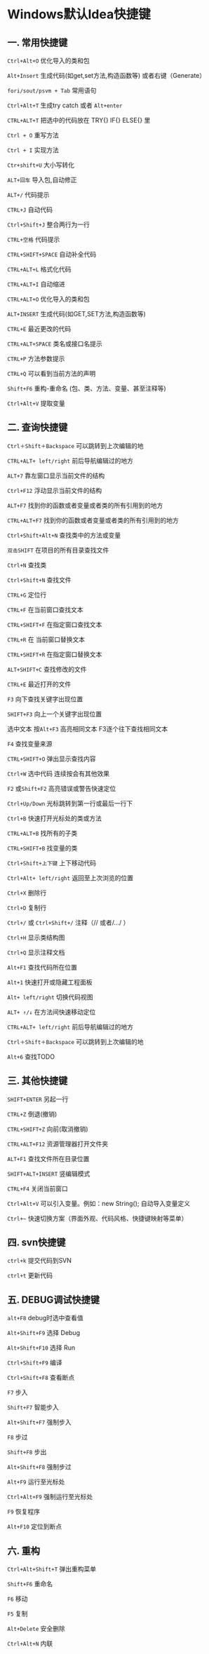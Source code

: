 # Windows默认Idea快捷键

## 一. 常用快捷键
`Ctrl+Alt+O` 优化导入的类和包

`Alt+Insert` 生成代码(如get,set方法,构造函数等) 或者右键（Generate）

`fori/sout/psvm + Tab` 常用语句

`Ctrl+Alt+T` 生成try catch 或者 `Alt+enter`

`CTRL+ALT+T` 把选中的代码放在 TRY{} IF{} ELSE{} 里

`Ctrl + O` 重写方法

`Ctrl + I` 实现方法

`Ctr+shift+U` 大小写转化

`ALT+回车` 导入包,自动修正

`ALT+/` 代码提示

`CTRL+J` 自动代码

`Ctrl+Shift+J` 整合两行为一行

`CTRL+空格` 代码提示

`CTRL+SHIFT+SPACE` 自动补全代码

`CTRL+ALT+L` 格式化代码

`CTRL+ALT+I` 自动缩进

`CTRL+ALT+O` 优化导入的类和包

`ALT+INSERT` 生成代码(如GET,SET方法,构造函数等)

`CTRL+E` 最近更改的代码

`CTRL+ALT+SPACE` 类名或接口名提示

`CTRL+P` 方法参数提示

`CTRL+Q` 可以看到当前方法的声明

`Shift+F6` 重构-重命名 (包、类、方法、变量、甚至注释等)

`Ctrl+Alt+V` 提取变量

## 二. 查询快捷键
`Ctrl＋Shift＋Backspace` 可以跳转到上次编辑的地

`CTRL+ALT+ left/right` 前后导航编辑过的地方

`ALT+7` 靠左窗口显示当前文件的结构

`Ctrl+F12` 浮动显示当前文件的结构

`ALT+F7` 找到你的函数或者变量或者类的所有引用到的地方

`CTRL+ALT+F7` 找到你的函数或者变量或者类的所有引用到的地方

`Ctrl+Shift+Alt+N` 查找类中的方法或变量

`双击SHIFT` 在项目的所有目录查找文件

`Ctrl+N` 查找类

`Ctrl+Shift+N` 查找文件

`CTRL+G` 定位行

`CTRL+F` 在当前窗口查找文本

`CTRL+SHIFT+F` 在指定窗口查找文本

`CTRL+R` 在 当前窗口替换文本

`CTRL+SHIFT+R` 在指定窗口替换文本

`ALT+SHIFT+C` 查找修改的文件

`CTRL+E` 最近打开的文件

`F3` 向下查找关键字出现位置

`SHIFT+F3` 向上一个关键字出现位置

选中文本 按`Alt+F3`  高亮相同文本 F3逐个往下查找相同文本

`F4` 查找变量来源

`CTRL+SHIFT+O` 弹出显示查找内容

`Ctrl+W` 选中代码 连续按会有其他效果

`F2` 或`Shift+F2` 高亮错误或警告快速定位

`Ctrl+Up/Down` 光标跳转到第一行或最后一行下

`Ctrl+B` 快速打开光标处的类或方法

`CTRL+ALT+B` 找所有的子类

`CTRL+SHIFT+B` 找变量的类

`Ctrl+Shift+上下键` 上下移动代码

`Ctrl+Alt+ left/right` 返回至上次浏览的位置

`Ctrl+X` 删除行

`Ctrl+D` 复制行

`Ctrl+/` 或 `Ctrl+Shift+/` 注释（// 或者/…/ ）

`Ctrl+H` 显示类结构图

`Ctrl+Q` 显示注释文档

`Alt+F1` 查找代码所在位置

`Alt+1` 快速打开或隐藏工程面板

`Alt+ left/right` 切换代码视图

`ALT+ ↑/↓` 在方法间快速移动定位

`CTRL+ALT+ left/right` 前后导航编辑过的地方

`Ctrl＋Shift＋Backspace` 可以跳转到上次编辑的地

`Alt+6` 查找TODO

## 三. 其他快捷键
`SHIFT+ENTER` 另起一行

`CTRL+Z` 倒退(撤销)

`CTRL+SHIFT+Z` 向前(取消撤销)

`CTRL+ALT+F12` 资源管理器打开文件夹

`ALT+F1` 查找文件所在目录位置

`SHIFT+ALT+INSERT` 竖编辑模式

`CTRL+F4` 关闭当前窗口

`Ctrl+Alt+V` 可以引入变量。例如：new String(); 自动导入变量定义

`Ctrl+~` 快速切换方案（界面外观、代码风格、快捷键映射等菜单）

## 四. svn快捷键
`ctrl+k` 提交代码到SVN

`ctrl+t` 更新代码

## 五. DEBUG调试快捷键
`alt+F8` debug时选中查看值

`Alt+Shift+F9` 选择 Debug

`Alt+Shift+F10` 选择 Run

`Ctrl+Shift+F9` 编译

`Ctrl+Shift+F8` 查看断点

`F7` 步入

`Shift+F7` 智能步入

`Alt+Shift+F7` 强制步入

`F8` 步过

`Shift+F8` 步出

`Alt+Shift+F8` 强制步过

`Alt+F9` 运行至光标处

`Ctrl+Alt+F9` 强制运行至光标处

`F9` 恢复程序

`Alt+F10` 定位到断点

## 六. 重构
`Ctrl+Alt+Shift+T` 弹出重构菜单

`Shift+F6` 重命名

`F6` 移动

`F5` 复制

`Alt+Delete` 安全删除

`Ctrl+Alt+N` 内联








<comment/>